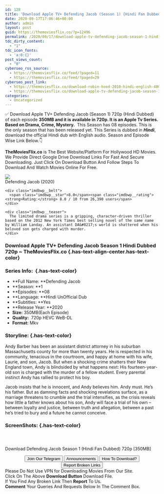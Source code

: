 ```yaml
---
id: 128
title: 'Download Apple TV+ Defending Jacob (Season 1) {Hindi Fan Dubbed} 720p WeB-DL HD [350MB]'
date: 2020-09-17T17:06:46+00:00
author: admin
layout: post
guid: https://themoviesflix.co/?p=12496
permalink: /2020/09/17/download-apple-tv-defending-jacob-season-1-hindi-fan-dubbed-720p-web-dl-hd-350mb/
tdc_dirty_content:
  - "1"
tdc_icon_fonts:
  - 'a:0:{}'
post_views_count:
  - "0"
cyberseo_rss_source:
  - https://themoviesflix.co/feed/?paged=11
  - https://themoviesflix.co/feed/?paged=29
cyberseo_post_link:
  - https://themoviesflix.co/download-robin-hood-2010-hindi-english-480p-720p-1080p/
  - https://themoviesflix.co/download-apple-tv-defending-jacob-season-1-hindi-720p/
categories:
  - Uncategorized
---
```

✅ Download Apple TV+ Defending Jacob (Season 1) 720p (Hindi Dubbed) of each episode&nbsp;**350MB&nbsp;**and it is available in&nbsp;720p. It is an Apple Tv Series. Based on**&nbsp;Drama, Crime, Mystery.&nbsp;**&nbsp;This Season has 08 episodes. This is the only season that has been released yet. This Series is dubbed in&nbsp;_**Hindi**_, download the official Hindi dub with English audio. Season and Episode Wise Link Below.👇

**TheMoviesFlix.co**&nbsp;is The Best Website/Platform For Hollywood HD Movies. We Provide Direct Google Drive Download Links For Fast And Secure Downloading. Just Click On Download Button And Follow Steps To Download And Watch Movies Online For Free.

<div class="imdbwp imdbwp--movie dark">
  <div class="imdbwp__thumb">
    <a class="imdbwp__link" target="_blank" title="Defending Jacob" href="https://www.imdb.com/title/tt2304589/" rel="nofollow noopener noreferrer"><img class="imdbwp__img" src="https://m.media-amazon.com/images/M/MV5BZTM4ODA5MWUtMzA2OC00MGZmLTg3NGEtZTFhNDhmMDgxYjViXkEyXkFqcGdeQXVyMDM2NDM2MQ@@._V1_SX300.jpg" /></a>
  </div>
  
  <div class="imdbwp__content">
    <div class="imdbwp__header">
      <span class="imdbwp__title">Defending Jacob</span> (2020)
    </div>
    
    <div class="imdbwp__belt">
      <span class="imdbwp__star">8.0</span><span class="imdbwp__rating"><strong>Rating:</strong> 8.0 / 10 from 26,390 users</span>
    </div>
    
    <div class="imdbwp__teaser">
      The limited drama series is a gripping, character-driven thriller based on the 2012 New York Times best selling novel of the same name by William Landay. An assistant DA&#8217;s world is shattered when his beloved son gets charged with murder.
    </div>
  </div>
</div>

### Download Apple TV+ Defending Jacob Season 1 Hindi Dubbed 720p ~ TheMoviesFlix.co {.has-text-align-center.has-text-color}

### Series Info:&nbsp; {.has-text-color}

  * **Full Name:&nbsp;**Defending Jacob
  * **Season:&nbsp;**1
  * **Episodes:&nbsp;**08
  * **Language:&nbsp;**Hindi UnOfficial Dub
  * **Subtitles:&nbsp;**Yes
  * **Release Year:&nbsp;**2020
  * **Size:**&nbsp;350MB(Each Episode)
  * **Quality:**&nbsp; 720p HEVC WeB-DL
  * **Format:**&nbsp;Mkv

### Storyline: {.has-text-color}

Andy Barber has been an assistant district attorney in his suburban Massachusetts county for more than twenty years. He is respected in his community, tenacious in the courtroom, and happy at home with his wife, Laurie, and son, Jacob. But when a shocking crime shatters their New England town, Andy is blindsided by what happens next: His fourteen-year-old son is charged with the murder of a fellow student. Every parental instinct Andy has rallied to protect his boy.

Jacob insists that he is innocent, and Andy believes him. Andy must. He’s his father. But as damning facts and shocking revelations surface, as a marriage threatens to crumble and the trial intensifies, as the crisis reveals how little a father knows about his son, Andy will face a trial of his own – between loyalty and justice, between truth and allegation, between a past he’s tried to bury and a future he cannot conceive.

### ScreenShots: {.has-text-color}

<div class="wp-block-image">
  <figure class="aligncenter"><img src="https://i.imgur.com/Xpi2D2Y.jpg" alt /></figure>
</div>

<div class="wp-block-image">
  <figure class="aligncenter"><img src="https://i.imgur.com/ZyowSAX.jpg" alt /></figure>
</div>

<div class="wp-block-image">
  <figure class="aligncenter"><img src="https://i.imgur.com/LjxKAVX.jpg" alt /></figure>
</div>

<p class="has-text-align-center has-text-color has-medium-font-size">
  Download Defending Jacob Season 1 (Hindi Fan Dubbed) 720p [350MB]
</p>

<center>
</center>

<center>
  <a href="https://t.me/themoviesflixcom" target="_blank" data-wpel-link="external" rel="nofollow external noopener noreferrer"><button class="button button5">Join Our Telegram</button></a> <a href="https://themoviesflix.co/download-apple-tv-defending-jacob-season-1-hindi-720p/#" target="_blank" data-wpel-link="external" rel="nofollow external noopener noreferrer"><button class="button button5">Announcements</button></a> <a href="https://themoviesflix.com/how-to-download/" target="_blank" data-wpel-link="external" rel="nofollow external noopener noreferrer"><button class="button button5">How To Download?</button></a> <a href="https://themoviesflix.co/download-apple-tv-defending-jacob-season-1-hindi-720p/#" target="_blank" data-wpel-link="external" rel="nofollow external noopener noreferrer"><button class="button button5">Report Broken Links</button></a>
</center>

<div class="alert alert-danger">
  Please Do Not Use VPN for Downloading Movies From Our Site.
</div>

<div class="alert alert-success">
  Click On The Above <strong>Download Button</strong> Download File.
</div>

<div class="alert alert-warning">
  If You Find Any Broken Link Then <strong>Report</strong> To Us.
</div>

<div class="alert alert-info">
  <strong>Comment</strong> Your Queries And Requests Below In The Comment Box.
</div>